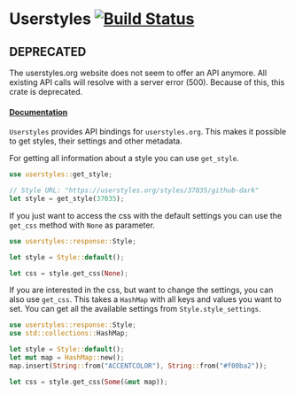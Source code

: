 # Userstyles [![Build Status](https://img.shields.io/crates/v/userstyles.svg?style=flat-square)](https://crates.io/crates/userstyles)

## DEPRECATED

The userstyles.org website does not seem to offer an API anymore.
All existing API calls will resolve with a server error (500).
Because of this, this crate is deprecated.

#### [Documentation](https://docs.rs/userstyles)

`Userstyles` provides API bindings for `userstyles.org`.
This makes it possible to get styles, their settings and other metadata.

For getting all information about a style you can use `get_style`.

```rust
use userstyles::get_style;

// Style URL: "https://userstyles.org/styles/37035/github-dark"
let style = get_style(37035);
```

If you just want to access the css with the default settings you can
use the `get_css` method with `None` as parameter.

```rust
use userstyles::response::Style;

let style = Style::default();

let css = style.get_css(None);
```

If you are interested in the css, but want to change the settings,
you can also use `get_css`. This takes a `HashMap` with all keys and values you want to set.
You can get all the available settings from `Style.style_settings`.

```rust
use userstyles::response::Style;
use std::collections::HashMap;

let style = Style::default();
let mut map = HashMap::new();
map.insert(String::from("ACCENTCOLOR"), String::from("#f00ba2"));

let css = style.get_css(Some(&mut map));
```
